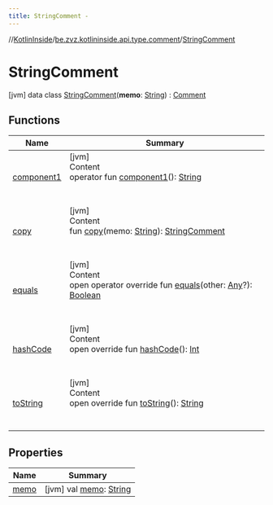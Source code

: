 ```yaml
---
title: StringComment -
---
```

//[KotlinInside](../../index.md)/[be.zvz.kotlininside.api.type.comment](../index.md)/[StringComment](index.md)



# StringComment  
 [jvm] data class [StringComment](index.md)(**memo**: [String](https://kotlinlang.org/api/latest/jvm/stdlib/kotlin/-string/index.html)) : [Comment](../-comment/index.md)   


## Functions  
  
|  Name|  Summary| 
|---|---|
| <a name="be.zvz.kotlininside.api.type.comment/StringComment/component1/#/PointingToDeclaration/"></a>[component1](component1.md)| <a name="be.zvz.kotlininside.api.type.comment/StringComment/component1/#/PointingToDeclaration/"></a>[jvm]  <br>Content  <br>operator fun [component1](component1.md)(): [String](https://kotlinlang.org/api/latest/jvm/stdlib/kotlin/-string/index.html)  <br><br><br>
| <a name="be.zvz.kotlininside.api.type.comment/StringComment/copy/#kotlin.String/PointingToDeclaration/"></a>[copy](copy.md)| <a name="be.zvz.kotlininside.api.type.comment/StringComment/copy/#kotlin.String/PointingToDeclaration/"></a>[jvm]  <br>Content  <br>fun [copy](copy.md)(memo: [String](https://kotlinlang.org/api/latest/jvm/stdlib/kotlin/-string/index.html)): [StringComment](index.md)  <br><br><br>
| <a name="kotlin/Any/equals/#kotlin.Any?/PointingToDeclaration/"></a>[equals](../../be.zvz.kotlininside.utils/-string-util/-companion/index.md#%5Bkotlin%2FAny%2Fequals%2F%23kotlin.Any%3F%2FPointingToDeclaration%2F%5D%2FFunctions%2F-1231821796)| <a name="kotlin/Any/equals/#kotlin.Any?/PointingToDeclaration/"></a>[jvm]  <br>Content  <br>open operator override fun [equals](../../be.zvz.kotlininside.utils/-string-util/-companion/index.md#%5Bkotlin%2FAny%2Fequals%2F%23kotlin.Any%3F%2FPointingToDeclaration%2F%5D%2FFunctions%2F-1231821796)(other: [Any](https://kotlinlang.org/api/latest/jvm/stdlib/kotlin/-any/index.html)?): [Boolean](https://kotlinlang.org/api/latest/jvm/stdlib/kotlin/-boolean/index.html)  <br><br><br>
| <a name="kotlin/Any/hashCode/#/PointingToDeclaration/"></a>[hashCode](../../be.zvz.kotlininside.utils/-string-util/-companion/index.md#%5Bkotlin%2FAny%2FhashCode%2F%23%2FPointingToDeclaration%2F%5D%2FFunctions%2F-1231821796)| <a name="kotlin/Any/hashCode/#/PointingToDeclaration/"></a>[jvm]  <br>Content  <br>open override fun [hashCode](../../be.zvz.kotlininside.utils/-string-util/-companion/index.md#%5Bkotlin%2FAny%2FhashCode%2F%23%2FPointingToDeclaration%2F%5D%2FFunctions%2F-1231821796)(): [Int](https://kotlinlang.org/api/latest/jvm/stdlib/kotlin/-int/index.html)  <br><br><br>
| <a name="kotlin/Any/toString/#/PointingToDeclaration/"></a>[toString](../../be.zvz.kotlininside.utils/-string-util/-companion/index.md#%5Bkotlin%2FAny%2FtoString%2F%23%2FPointingToDeclaration%2F%5D%2FFunctions%2F-1231821796)| <a name="kotlin/Any/toString/#/PointingToDeclaration/"></a>[jvm]  <br>Content  <br>open override fun [toString](../../be.zvz.kotlininside.utils/-string-util/-companion/index.md#%5Bkotlin%2FAny%2FtoString%2F%23%2FPointingToDeclaration%2F%5D%2FFunctions%2F-1231821796)(): [String](https://kotlinlang.org/api/latest/jvm/stdlib/kotlin/-string/index.html)  <br><br><br>


## Properties  
  
|  Name|  Summary| 
|---|---|
| <a name="be.zvz.kotlininside.api.type.comment/StringComment/memo/#/PointingToDeclaration/"></a>[memo](memo.md)| <a name="be.zvz.kotlininside.api.type.comment/StringComment/memo/#/PointingToDeclaration/"></a> [jvm] val [memo](memo.md): [String](https://kotlinlang.org/api/latest/jvm/stdlib/kotlin/-string/index.html)   <br>


